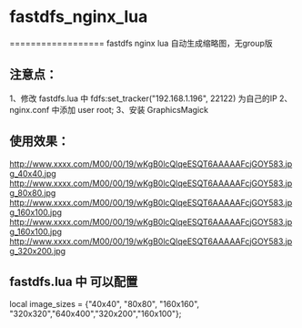 # fastdfs_nginx_lua
==================
fastdfs nginx lua 自动生成缩略图，无group版

注意点：
----------------
1、修改 fastdfs.lua 中 fdfs:set_tracker("192.168.1.196", 22122)  为自己的IP
2、nginx.conf 中添加 user root;
3、安装 GraphicsMagick

使用效果：
----------------
http://www.xxxx.com/M00/00/19/wKgB0lcQlqeESQT6AAAAAFcjGOY583.jpg_40x40.jpg
http://www.xxxx.com/M00/00/19/wKgB0lcQlqeESQT6AAAAAFcjGOY583.jpg_80x80.jpg
http://www.xxxx.com/M00/00/19/wKgB0lcQlqeESQT6AAAAAFcjGOY583.jpg_160x100.jpg
http://www.xxxx.com/M00/00/19/wKgB0lcQlqeESQT6AAAAAFcjGOY583.jpg_160x100.jpg
http://www.xxxx.com/M00/00/19/wKgB0lcQlqeESQT6AAAAAFcjGOY583.jpg_320x200.jpg


fastdfs.lua 中 可以配置
----------------
local image_sizes = {"40x40", "80x80", "160x160", "320x320","640x400","320x200","160x100"};  

